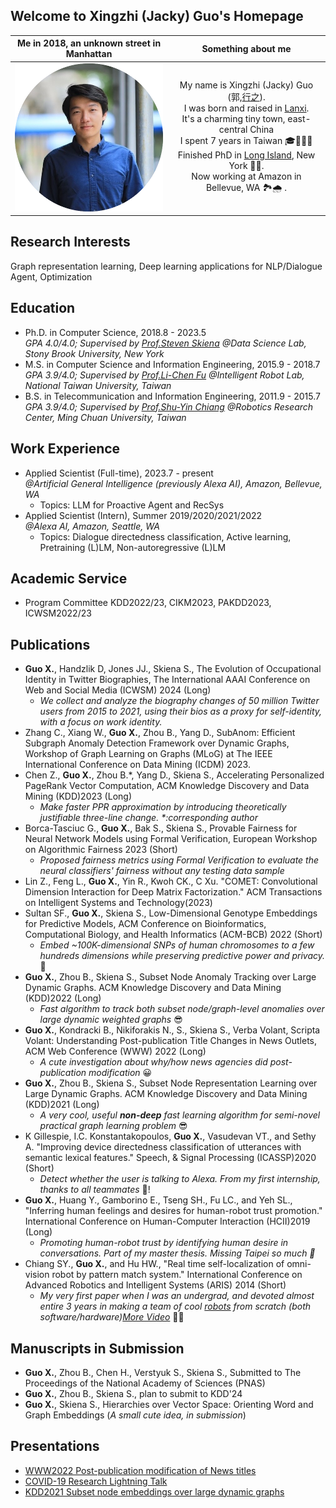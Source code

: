 ## Welcome to Xingzhi (Jacky) Guo's Homepage

Me in 2018, an unknown street in Manhattan          |  Something about me
:-------------------------:|:-------------------------:
<img src="imgs/profile-xingzhi.png" alt="drawing" width="250"/>  |  My name is Xingzhi (Jacky) Guo (郭,[行之](https://baike.baidu.com/item/%E5%8D%9A%E5%AD%A6%E4%B9%8B%EF%BC%8C%E5%AE%A1%E9%97%AE%E4%B9%8B%EF%BC%8C%E6%85%8E%E6%80%9D%E4%B9%8B%EF%BC%8C%E6%98%8E%E8%BE%A8%E4%B9%8B%EF%BC%8C%E7%AC%83%E8%A1%8C%E4%B9%8B/10883328)). <br /> I was born and raised in [Lanxi](https://en.wikipedia.org/wiki/Lanxi,_Zhejiang). <br /> It's a charming tiny town, east-central China <br /> I spent 7 years in Taiwan 🎓🥟🧋🤤 <br /> Finished  PhD in [Long Island](https://en.wikipedia.org/wiki/Long_Island), New York 🗽🌆. <br /> Now working at Amazon in Bellevue, WA 🏞🌧 . 




## Research Interests
Graph representation learning, Deep learning applications for NLP/Dialogue Agent, Optimization

## Education
- Ph.D. in Computer Science, 2018.8 - 2023.5  
    _GPA 4.0/4.0; Supervised by [Prof.Steven Skiena](https://www3.cs.stonybrook.edu/~skiena/) @Data Science Lab, Stony Brook University, New York_
- M.S. in Computer Science and Information Engineering,  2015.9 - 2018.7  
    _GPA 3.9/4.0; Supervised by [Prof.Li-Chen Fu](https://robotlab.csie.ntu.edu.tw/about/professor) @Intelligent Robot Lab, National Taiwan University, Taiwan_
- B.S. in Telecommunication and Information Engineering,  2011.9 - 2015.7  
    _GPA 3.9/4.0; Supervised by [Prof.Shu-Yin Chiang](https://www2.mcu.edu.tw/ePortfolio/Common/Empno.aspx?t=799) @Robotics Research Center, Ming Chuan University, Taiwan_
    


## Work Experience
- Applied Scientist (Full-time), 2023.7 - present  
    _@Artificial General Intelligence (previously Alexa AI), Amazon, Bellevue, WA_
   - Topics: LLM for Proactive Agent and RecSys 
- Applied Scientist (Intern), Summer 2019/2020/2021/2022  
    _@Alexa AI, Amazon, Seattle, WA_
    - Topics: Dialogue directedness classification, Active learning, Pretraining (L)LM, Non-autoregressive (L)LM

## Academic Service
- Program Committee KDD2022/23, CIKM2023, PAKDD2023, ICWSM2022/23

## Publications

- **Guo X.**,  Handzlik D, Jones JJ., Skiena S., The Evolution of Occupational Identity in Twitter Biographies, The International AAAI Conference on Web and Social Media (ICWSM) 2024 (Long)
    - _We collect and analyze the biography changes of 50 million Twitter users from 2015 to 2021, using their bios as a proxy for self-identity, with a focus on work identity._
- Zhang C., Xiang W., **Guo X.**, Zhou B., Yang D., SubAnom: Efficient Subgraph Anomaly Detection Framework over Dynamic Graphs, Workshop of Graph Learning on Graphs (MLoG) at The IEEE International Conference on Data Mining (ICDM) 2023.
- Chen Z., **Guo X.**, Zhou B.*, Yang D., Skiena S., Accelerating Personalized PageRank Vector Computation, ACM Knowledge Discovery and Data Mining (KDD)2023 (Long)
    - _Make faster PPR approximation by introducing theoretically justifiable three-line change. *:corresponding author_
- Borca-Tasciuc G., **Guo X.**, Bak S., Skiena S., Provable Fairness for Neural Network Models using Formal Verification, European Workshop on Algorithmic Fairness 2023 (Short)
    - _Proposed fairness metrics using Formal Verification to evaluate the neural classifiers' fairness without any testing data sample_
- Lin Z., Feng L., **Guo X.**, Yin R., Kwoh CK., C Xu. "COMET: Convolutional Dimension Interaction for Deep Matrix Factorization." ACM Transactions on Intelligent Systems and Technology(2023)
- Sultan SF., **Guo X.**, Skiena S., Low-Dimensional Genotype Embeddings for Predictive Models, ACM Conference on Bioinformatics, Computational Biology, and Health Informatics (ACM-BCB) 2022 (Short)
    - _Embed ~100K-dimensional SNPs of human chromosomes to a few hundreds dimensions while preserving predictive power and privacy._ 🧬
- **Guo X.**, Zhou B., Skiena S., Subset Node Anomaly Tracking over Large Dynamic Graphs. ACM Knowledge Discovery and Data Mining (KDD)2022 (Long) 
    - _Fast algorithm to track both subset node/graph-level anomalies over large dynamic weighted graphs_ 😎
- **Guo X.**, Kondracki B., Nikiforakis N., S., Skiena S., Verba Volant, Scripta Volant: Understanding Post-publication Title Changes in News Outlets, ACM Web Conference (WWW) 2022 (Long) 
    - _A cute investigation about why/how news agencies did post-publication modification_ 😀
- **Guo X.**, Zhou B., Skiena S., Subset Node Representation Learning over Large Dynamic Graphs. ACM Knowledge Discovery and Data Mining (KDD)2021 (Long)  
    - _A very cool, useful **non-deep** fast learning algorithm for semi-novel practical graph learning problem_ 😎
-  K Gillespie, I.C. Konstantakopoulos, **Guo X.**, Vasudevan VT., and Sethy A. "Improving device directedness classification of utterances with semantic lexical features." Speech, & Signal Processing (ICASSP)2020 (Short) 
    -  _Detect whether the user is talking to Alexa. From my first internship, thanks to all teammates_ 🍻!
-  **Guo X.**, Huang Y., Gamborino E., Tseng SH., Fu LC., and Yeh SL., "Inferring human feelings and desires for
human-robot trust promotion." International Conference on Human-Computer Interaction (HCII)2019 (Long) 
    - _Promoting human-robot trust by identifying human desire in conversations. Part of my master thesis. Missing Taipei so much 🧋_ 
- Chiang SY., **Guo X.**, and Hu HW., "Real time self-localization of omni-vision robot by pattern match system." International Conference on Advanced Robotics and Intelligent Systems (ARIS) 2014 (Short) 
    - _My very first paper when I was an undergrad, and devoted almost entire 3 years in making a team of cool [robots](https://www.youtube.com/watch?v=TWU0rhDw-DQ) from scratch (both software/hardware)[More Video](https://www.youtube.com/watch?v=vum8fPhUUZk)_ 🤖🤩

## Manuscripts in Submission
- **Guo X.**, Zhou B., Chen H., Verstyuk S., Skiena S., Submitted to The Proceedings of the National Academy of Sciences (PNAS)
- **Guo X.**, Zhou B., Skiena S., plan to submit to KDD'24
- **Guo X.**, Skiena S., Hierarchies over Vector Space: Orienting Word and Graph Embeddings (_A small cute idea, in submission_)

## Presentations
- [WWW2022 Post-publication modification of News titles](https://www.youtube.com/watch?v=Yb0Wx1l8jak)
- [COVID-19 Research Lightning Talk](https://www.youtube.com/watch?v=NEW1TU2Dqp4)
- [KDD2021 Subset node embeddings over large dynamic graphs](https://dl.acm.org/doi/abs/10.1145/3447548.3467393#)



